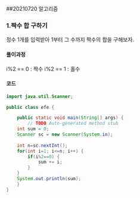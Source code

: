 ##20210720 알고리즘

### 1.짝수 합 구하기

정수 1개를 입력받아 1부터 그 수까지 짝수의 합을 구해보자.

#### 풀이과정
i%2 == 0 : 짝수
i%2 == 1 : 홀수
#### 코드
```java
import java.util.Scanner;

public class efe {

	public static void main(String[] args) {
		// TODO Auto-generated method stub
	int sum = 0;
	Scanner sc = new Scanner(System.in);
	
	int n=sc.nextInt();
	for(int i=1; i<=n; i++) {
		if(i%2==0) {
			sum += i;
		}
	}
	System.out.println(sum);
	}
}
```
